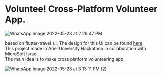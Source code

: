 # Voluntee! Cross-Platform Volunteer App.
![WhatsApp Image 2022-05-23 at 2 29 47 PM](https://user-images.githubusercontent.com/92790326/169831787-5370c3fd-c40d-4487-928e-23a8cd2d5493.jpeg)

based on flutter-travel_ui, The design for this UI can be found [here](https://dribbble.com/shots/6510521-Travel-App-for-booking-unique-experience).</br>
This project made in Ariel University Hackathon in collaboration with MicroSoft Israel.</br>
The main idea is to make cross platform volunteering app,  
  
  
 ![WhatsApp Image 2022-05-23 at 3 13 11 PM (2)](https://user-images.githubusercontent.com/92790326/169832297-326a1d26-3d91-43cb-b8ee-6a1bb65c3292.jpeg)

